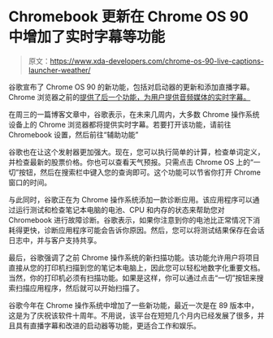 # Chromebook 更新在 Chrome OS 90 中增加了实时字幕等功能

> 原文：<https://www.xda-developers.com/chrome-os-90-live-captions-launcher-weather/>

谷歌宣布了 Chrome OS 90 的新功能，包括对启动器的更新和添加直播字幕。Chrome 浏览器之前的[提供了后一个功能，为用户提供音频媒体的实时字幕。](https://www.xda-developers.com/google-chrome-live-caption-feature-rolls-out-transcribe-speech-videos/)

在周三的一篇博客文章中，谷歌表示，在未来几周内，大多数 Chrome 操作系统设备上的 Chrome 浏览器都将提供实时字幕。若要打开该功能，请前往 Chromebook 设置，然后前往“辅助功能”

谷歌也在让这个发射器更加强大。现在，您可以执行简单的计算，检查单词定义，并检查最新的股票价格。你也可以查看天气预报。只需点击 Chrome OS 上的“一切”按钮，然后在搜索栏中键入您的查询即可。这个功能可以节省你打开 Chrome 窗口的时间。

与此同时，谷歌正在为 Chrome 操作系统添加一款诊断应用。该应用程序可以通过运行测试和检查笔记本电脑的电池、CPU 和内存的状态来帮助您对 Chromebook 进行故障诊断。谷歌表示，如果你注意到你的电池比正常情况下消耗得更快，诊断应用程序可能会告诉你原因。然后，您可以将测试结果保存在会话日志中，并与客户支持共享。

最后，谷歌强调了之前 Chrome 操作系统的新扫描功能。该功能允许用户将项目直接从您的打印机扫描到您的笔记本电脑上，因此您可以轻松地数字化重要文档。当然，你的打印机必须有扫描功能。如果是这样，你可以通过点击“一切”按钮来搜索扫描应用程序，然后就可以开始扫描了。

谷歌今年在 Chrome 操作系统中增加了一些新功能，最近一次是在 89 版本中，这是为了庆祝该软件十周年。不用说，该平台在短短几个月内已经发展了很多，并且具有直播字幕和改进的启动器等功能，更适合工作和娱乐。